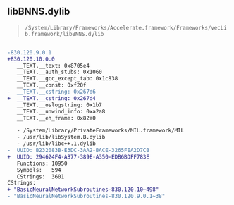 ## libBNNS.dylib

> `/System/Library/Frameworks/Accelerate.framework/Frameworks/vecLib.framework/libBNNS.dylib`

```diff

-830.120.9.0.1
+830.120.10.0.0
   __TEXT.__text: 0x8705e4
   __TEXT.__auth_stubs: 0x1060
   __TEXT.__gcc_except_tab: 0x1c838
   __TEXT.__const: 0xf20f
-  __TEXT.__cstring: 0x267d6
+  __TEXT.__cstring: 0x267d4
   __TEXT.__oslogstring: 0x1b7
   __TEXT.__unwind_info: 0xa2a8
   __TEXT.__eh_frame: 0x82a0

   - /System/Library/PrivateFrameworks/MIL.framework/MIL
   - /usr/lib/libSystem.B.dylib
   - /usr/lib/libc++.1.dylib
-  UUID: B232083B-E3DC-3AA2-BACE-3265FEA2D7CB
+  UUID: 294624F4-AB77-389E-A350-EDB6BDFF783E
   Functions: 10950
   Symbols:   594
   CStrings:  3601
CStrings:
+ "BasicNeuralNetworkSubroutines-830.120.10~498"
- "BasicNeuralNetworkSubroutines-830.120.9.0.1~38"

```
